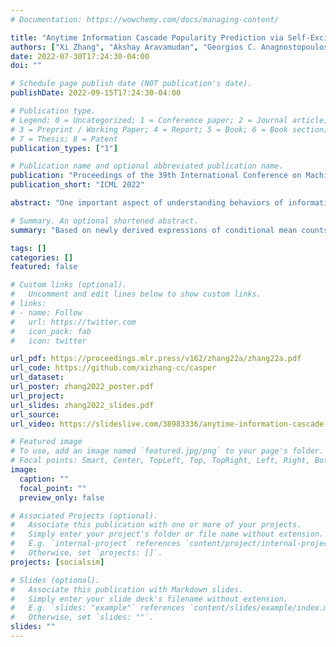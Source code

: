 ```yaml
---
# Documentation: https://wowchemy.com/docs/managing-content/

title: "Anytime Information Cascade Popularity Prediction via Self-Exciting Processes"
authors: ["Xi Zhang", "Akshay Aravamudan", "Georgios C. Anagnostopoulos"]
date: 2022-07-30T17:24:30-04:00
doi: ""

# Schedule page publish date (NOT publication's date).
publishDate: 2022-09-15T17:24:30-04:00

# Publication type.
# Legend: 0 = Uncategorized; 1 = Conference paper; 2 = Journal article;
# 3 = Preprint / Working Paper; 4 = Report; 5 = Book; 6 = Book section;
# 7 = Thesis; 8 = Patent
publication_types: ["1"]

# Publication name and optional abbreviated publication name.
publication: "Proceedings of the 39th International Conference on Machine Learning"
publication_short: "ICML 2022"

abstract: "One important aspect of understanding behaviors of information cascades is to be able to accurately predict their popularity, that is, their message counts at any future time. Self-exciting Hawkes processes have been widely adopted for such tasks due to their success in describing cascading behaviors. In this paper, for general, marked Hawkes point processes, we present closed-form expressions for the mean and variance of future event counts, conditioned on observed events. Furthermore, these expressions allow us to develop a predictive approach, namely, Cascade Anytime Size Prediction via self-Exciting Regression model (CASPER), which is specifically tailored to popularity prediction, unlike existing generative approaches -- based on point processes -- for the same task. We showcase CASPER’s merits via experiments entailing both synthetic and real-world data, and demonstrate that it considerably improves upon prior works in terms of accuracy, especially for early-stage prediction."

# Summary. An optional shortened abstract.
summary: "Based on newly derived expressions of conditional mean counts of marked Hawkes point processes, we introduce Cascade Anytime Size Prediction via self-Exciting Regression (CASPER) for anytime information cascade popularity prediction."

tags: []
categories: []
featured: false

# Custom links (optional).
#   Uncomment and edit lines below to show custom links.
# links:
# - name: Follow
#   url: https://twitter.com
#   icon_pack: fab
#   icon: twitter

url_pdf: https://proceedings.mlr.press/v162/zhang22a/zhang22a.pdf
url_code: https://github.com/xizhang-cc/casper
url_dataset:
url_poster: zhang2022_poster.pdf
url_project:
url_slides: zhang2022_slides.pdf
url_source:
url_video: https://slideslive.com/38983336/anytime-information-cascade-popularity-prediction-via-selfexciting-processes

# Featured image
# To use, add an image named `featured.jpg/png` to your page's folder. 
# Focal points: Smart, Center, TopLeft, Top, TopRight, Left, Right, BottomLeft, Bottom, BottomRight.
image:
  caption: ""
  focal_point: ""
  preview_only: false

# Associated Projects (optional).
#   Associate this publication with one or more of your projects.
#   Simply enter your project's folder or file name without extension.
#   E.g. `internal-project` references `content/project/internal-project/index.md`.
#   Otherwise, set `projects: []`.
projects: [socialsim]

# Slides (optional).
#   Associate this publication with Markdown slides.
#   Simply enter your slide deck's filename without extension.
#   E.g. `slides: "example"` references `content/slides/example/index.md`.
#   Otherwise, set `slides: ""`.
slides: ""
---
```

